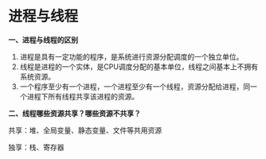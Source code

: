 # 进程与线程

**一、进程与线程的区别**

1. 进程是具有一定功能的程序，是系统进行资源分配调度的一个独立单位。
2. 线程是进程的一个实体，是CPU调度分配的基本单位，线程之间基本上不拥有系统资源。
3. 一个程序至少有一个进程，一个进程至少有一个线程，资源分配给进程，同一个进程下所有线程共享该进程的资源。

**二、线程哪些资源共享？哪些资源不共享？**

共享：堆、全局变量、静态变量、文件等共用资源

独享：栈、寄存器



